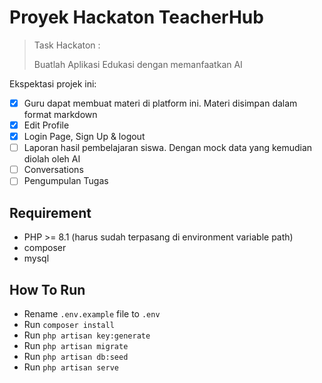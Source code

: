 # Proyek Hackaton TeacherHub

> Task Hackaton :
>
> Buatlah Aplikasi Edukasi dengan memanfaatkan AI

Ekspektasi projek ini:

-   [x] Guru dapat membuat materi di platform ini. Materi disimpan dalam format markdown
-   [x] Edit Profile
-   [x] Login Page, Sign Up & logout
-   [ ] Laporan hasil pembelajaran siswa. Dengan mock data yang kemudian diolah oleh AI
-   [ ] Conversations
-   [ ] Pengumpulan Tugas

## Requirement

-   PHP >= 8.1 (harus sudah terpasang di environment variable path)
-   composer
-   mysql

## How To Run

-   Rename `.env.example` file to `.env`
-   Run `composer install`
-   Run `php artisan key:generate`
-   Run `php artisan migrate`
-   Run `php artisan db:seed`
-   Run `php artisan serve`
